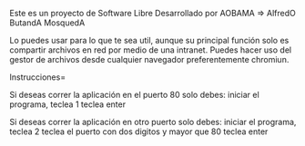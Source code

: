 Este es un proyecto de Software Libre
Desarrollado por AOBAMA => AlfredO ButandA MosquedA

Lo puedes usar para lo que te sea util, aunque su principal función solo es compartir archivos en red por medio de una intranet.
Puedes hacer uso del gestor de archivos desde cualquier navegador preferentemente chromiun.

Instrucciones=

Si deseas correr la aplicación en el puerto 80 solo debes:
iniciar el programa, 
teclea 1
teclea enter


Si deseas correr la aplicación en otro puerto solo debes:
iniciar el programa, 
teclea 2
teclea el puerto con dos digitos y mayor que 80
teclea enter
